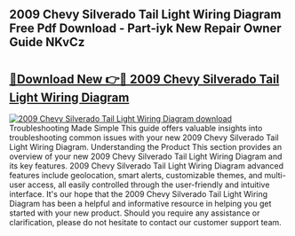 ## 2009 Chevy Silverado Tail Light Wiring Diagram Free Pdf Download - Part-iyk New Repair Owner Guide NKvCz

# <h2><a href="http://dfij0zt.blite.top/?on=2009+Chevy+Silverado+Tail+Light+Wiring+Diagram">🔗Download New 👉🔴 2009 Chevy Silverado Tail Light Wiring Diagram</a></h2>

[![2009 Chevy Silverado Tail Light Wiring Diagram download](https://i.imgur.com/lujVjoI.png)](http://dfij0zt.blite.top/?on=2009+Chevy+Silverado+Tail+Light+Wiring+Diagram)
Troubleshooting Made Simple This guide offers valuable insights into troubleshooting common issues with your new 2009 Chevy Silverado Tail Light Wiring Diagram. Understanding the Product This section provides an overview of your new 2009 Chevy Silverado Tail Light Wiring Diagram and its key features. 2009 Chevy Silverado Tail Light Wiring Diagram advanced features include geolocation, smart alerts, customizable themes, and multi-user access, all easily controlled through the user-friendly and intuitive interface. It's our hope that the 2009 Chevy Silverado Tail Light Wiring Diagram has been a helpful and informative resource in helping you get started with your new product. Should you require any assistance or clarification, please do not hesitate to contact our customer support team.
